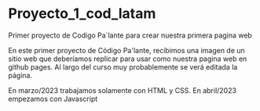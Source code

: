 # Proyecto_1_cod_latam
Primer proyecto de Codigo Pa´lante para crear nuestra primera pagina web

En este primer proyecto de Código Pa'lante, recibimos una imagen de un sitio web que deberíamos replicar para usar como nuestra pagina web en github pages. Al largo del curso muy probablemente se verá editada la página. 

En marzo/2023 trabajamos solamente con HTML y CSS.
En abril/2023 empezamos con Javascript
